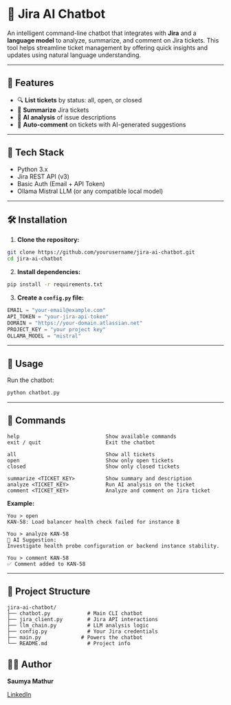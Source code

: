 # 🤖 Jira AI Chatbot

An intelligent command-line chatbot that integrates with **Jira** and a **language model** to analyze, summarize, and comment on Jira tickets.
This tool helps streamline ticket management by offering quick insights and updates using natural language understanding.

---

## 🚀 Features

* 🔍 **List tickets** by status: all, open, or closed
* 📄 **Summarize** Jira tickets
* 🧠 **AI analysis** of issue descriptions
* 💬 **Auto-comment** on tickets with AI-generated suggestions

---

## 🧠 Tech Stack

* Python 3.x
* Jira REST API (v3)
* Basic Auth (Email + API Token)
* Ollama Mistral LLM (or any compatible local model)

---

## 🛠️ Installation

1. **Clone the repository:**

```bash
git clone https://github.com/yourusername/jira-ai-chatbot.git
cd jira-ai-chatbot
```

2. **Install dependencies:**

```bash
pip install -r requirements.txt
```

3. **Create a `config.py` file:**

```python
EMAIL = "your-email@example.com"
API_TOKEN = "your-jira-api-token"
DOMAIN = "https://your-domain.atlassian.net"
PROJECT_KEY = "your project key"
OLLAMA_MODEL = "mistral"
```

---

## 💬 Usage

Run the chatbot:

```bash
python chatbot.py
```

---

## 🔧 Commands

```
help                            Show available commands
exit / quit                     Exit the chatbot

all                             Show all tickets
open                            Show only open tickets
closed                          Show only closed tickets

summarize <TICKET_KEY>          Show summary and description
analyze <TICKET_KEY>            Run AI analysis on the ticket
comment <TICKET_KEY>            Analyze and comment on Jira ticket
```

**Example:**

```
You > open
KAN-58: Load balancer health check failed for instance B

You > analyze KAN-58
🧠 AI Suggestion:
Investigate health probe configuration or backend instance stability.

You > comment KAN-58
✅ Comment added to KAN-58
```

---

## 📁 Project Structure

```
jira-ai-chatbot/
├── chatbot.py            # Main CLI chatbot
├── jira_client.py        # Jira API interactions
├── llm_chain.py          # LLM analysis logic
├── config.py             # Your Jira credentials
├── main.py             # Powers the chatbot
└── README.md             # Project info
```

## 👩‍💻 Author

**Saumya Mathur**

[LinkedIn](https://www.linkedin.com/in/saumya-mathur-60351a270/) 
